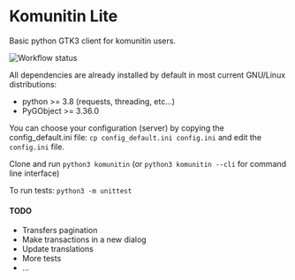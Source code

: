 # Komunitin Lite

Basic python GTK3 client for komunitin users.

![Workflow status](https://github.com/XaviP/komunitin-lite-gtk3/workflows/Python_app/badge.svg)

All dependencies are already installed by default in most current GNU/Linux distributions:
- python >= 3.8 (requests, threading, etc...)
- PyGObject >= 3.36.0

You can choose your configuration (server) by copying the config_default.ini file: 
    `cp config_default.ini config.ini`
and edit the `config.ini` file.

Clone and run `python3 komunitin` 
(or `python3 komunitin --cli` for command line interface)

To run tests: `python3 -m unittest`

#### TODO
- Transfers pagination
- Make transactions in a new dialog
- Update translations
- More tests
- ... 

